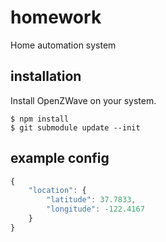 # homework
Home automation system

## installation
Install OpenZWave on your system.
```
$ npm install
$ git submodule update --init
```

## example config
```javascript
{
    "location": {
        "latitude": 37.7833,
        "longitude": -122.4167
    }
}
```
